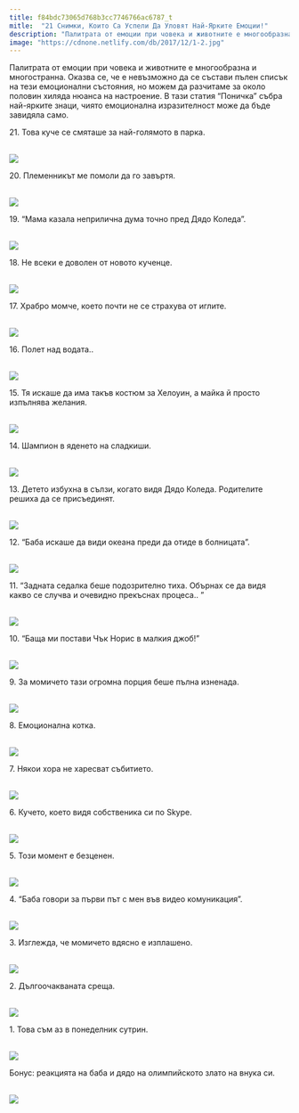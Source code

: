```yaml
---
title: f84bdc73065d768b3cc7746766ac6787_t
mitle:  "21 Снимки, Които Са Успели Да Уловят Най-Ярките Емоции!"
description: "Палитрата от емоции при човека и животните е многообразна и многостранна. Оказва се, че е невъзможно да се състави пълен списък на тези емоционални състояния, но мо�"
image: "https://cdnone.netlify.com/db/2017/12/1-2.jpg"
---
```


 <p>Палитрата от емоции при човека и животните е многообразна и многостранна. Оказва се, че е невъзможно да се състави пълен списък на тези емоционални състояния, но можем да разчитаме за около половин хиляда нюанса на настроение. В тази статия “Поничка” събра най-ярките знаци, чиято емоционална изразителност може да бъде завидяла само.</p>      <p>21. Това куче се смяташе за най-голямото в парка.</p> <p> <br/><img src="https://cdnone.netlify.com/db/2017/12/1-2.jpg"/><br/></p> <p>20. Племенникът ме помоли да го завъртя.</p>      <p> <br/><img src="https://cdnone.netlify.com/db/2017/12/2-2.jpg"/><br/></p> <p>19. “Мама казала неприлична дума точно пред Дядо Коледа”.</p> <p> <br/><img src="https://cdnone.netlify.com/db/2017/12/3-2.jpg"/><br/></p> <p>18. Не всеки е доволен от новото кученце.</p>      <p> <br/><img src="https://cdnone.netlify.com/db/2017/12/4-2.jpg"/><br/></p> <p>17. Храбро момче, което почти не се страхува от иглите.</p> <p> <br/><img src="https://cdnone.netlify.com/db/2017/12/5-2.jpg"/><br/></p> <p>16. Полет над водата..</p> <p> <br/><img src="https://cdnone.netlify.com/db/2017/12/6-2.jpg"/><br/></p> <p>15. Тя искаше да има такъв костюм за Хелоуин, а майка й просто изпълнява желания.</p>      <p> <br/><img src="https://cdnone.netlify.com/db/2017/12/7-2.jpg"/><br/></p> <p>14. Шампион в яденето на сладкиши.</p> <p> <br/><img src="https://cdnone.netlify.com/db/2017/12/8-2.jpg"/><br/></p> <p>13. Детето избухна в сълзи, когато видя Дядо Коледа. Родителите решиха да се присъединят.</p>      <p> <br/><img src="https://cdnone.netlify.com/db/2017/12/9-2.jpg"/><br/></p> <p>12. “Баба искаше да види океана преди да отиде в болницата”.</p> <p> <br/><img src="https://cdnone.netlify.com/db/2017/12/10-2.jpg"/><br/></p> <p>11. “Задната седалка беше подозрително тиха. Обърнах се да видя какво се случва и очевидно прекъснах процеса.. ”</p> <p> <br/><img src="https://cdnone.netlify.com/db/2017/12/11-2.jpg"/><br/></p> <p>10. “Баща ми постави Чък Норис в малкия джоб!”</p> <p> <br/><img src="https://cdnone.netlify.com/db/2017/12/12-2.jpg"/><br/></p> <p>9. За момичето тази огромна порция беше пълна изненада.</p> <p> <br/><img src="https://cdnone.netlify.com/db/2017/12/13-2.jpg"/><br/></p> <p>8. Емоционална котка.</p> <p> <br/><img src="https://cdnone.netlify.com/db/2017/12/14-2.jpg"/><br/></p> <p>7. Някои хора не харесват събитието.</p> <p> <br/><img src="https://cdnone.netlify.com/db/2017/12/15-2.jpg"/><br/></p> <p>6. Кучето, което видя собственика си по Skype.</p> <p> <br/><img src="https://cdnone.netlify.com/db/2017/12/16-2.jpg"/><br/></p> <p>5. Този момент е безценен.</p> <p> <br/><img src="https://cdnone.netlify.com/db/2017/12/17-2.jpg"/><br/></p> <p>4. “Баба говори за първи път с мен във видео комуникация”.</p> <p> <br/><img src="https://cdnone.netlify.com/db/2017/12/18-2.jpg"/><br/></p> <p>3. Изглежда, че момичето вдясно е изплашено.</p> <p> <br/><img src="https://cdnone.netlify.com/db/2017/12/19-2.jpg"/><br/></p> <p>2. Дългоочакваната среща.</p> <p> <br/><img src="https://cdnone.netlify.com/db/2017/12/20-2.jpg"/><br/></p> <p>1. Това съм аз в понеделник сутрин.</p> <p> <br/><img src="https://cdnone.netlify.com/db/2017/12/21-2.jpg"/><br/></p> <p>Бонус: реакцията на баба и дядо на олимпийското злато на внука си.</p> <p> <br/><img src="https://cdnone.netlify.com/db/2017/12/22.gif"/></p>       